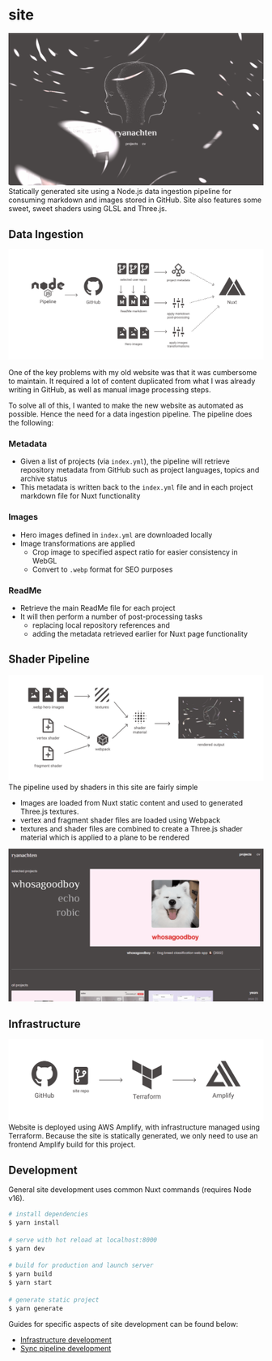 # site

![landing page](./docs/site-landing.gif)
Statically generated site using a Node.js data ingestion pipeline for consuming markdown and images stored in GitHub. Site also features some sweet, sweet shaders using GLSL and Three.js.

## Data Ingestion

![data ingestion pipeline](./docs/data-sync.png)

One of the key problems with my old website was that it was cumbersome to maintain. It required a lot of content duplicated from what I was already writing in GitHub, as well as manual image processing steps.

To solve all of this, I wanted to make the new website as automated as possible. Hence the need for a data ingestion pipeline. The pipeline does the following:

### Metadata

- Given a list of projects (via `index.yml`), the pipeline will retrieve repository metadata from GitHub such as project languages, topics and archive status
- This metadata is written back to the `index.yml` file and in each project markdown file for Nuxt functionality

### Images

- Hero images defined in `index.yml` are downloaded locally
- Image transformations are applied
  - Crop image to specified aspect ratio for easier consistency in WebGL
  - Convert to `.webp` format for SEO purposes

### ReadMe

- Retrieve the main ReadMe file for each project
- It will then perform a number of post-processing tasks
  - replacing local repository references and
  - adding the metadata retrieved earlier for Nuxt page functionality

## Shader Pipeline

![Shader pipeline](./docs/shader-pipeline.png)
The pipeline used by shaders in this site are fairly simple

- Images are loaded from Nuxt static content and used to generated Three.js textures.
- vertex and fragment shader files are loaded using Webpack
- textures and shader files are combined to create a Three.js shader material which is applied to a plane to be rendered

![projects page](./docs/site-projects.gif)

## Infrastructure

![Infrastructure pipeline](./docs/infrastructure.png)
Website is deployed using AWS Amplify, with infrastructure managed using Terraform. Because the site is statically generated, we only need to use an frontend Amplify build for this project.

## Development

General site development uses common Nuxt commands (requires Node v16).

```bash
# install dependencies
$ yarn install

# serve with hot reload at localhost:8000
$ yarn dev

# build for production and launch server
$ yarn build
$ yarn start

# generate static project
$ yarn generate
```

Guides for specific aspects of site development can be found below:

- [Infrastructure development](./infra/README.md)
- [Sync pipeline development](./sync/README.md)
